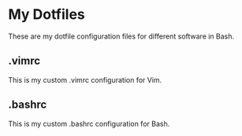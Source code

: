 # My Dotfiles
These are my dotfile configuration files for different software in Bash. 
## .vimrc
This is my custom .vimrc configuration for Vim. 
## .bashrc 
This is my custom .bashrc configuration for Bash. 
